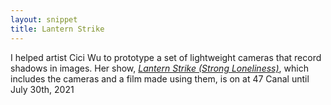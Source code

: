 ```yaml
---
layout: snippet
title: Lantern Strike
---
```


I helped artist Cici Wu to prototype a set of lightweight cameras that record shadows in images. Her show, [*Lantern Strike (Strong Loneliness)*](http://47canal.us/exhibitions/cici-wu-lantern-strike-strong-loneliness), which includes the cameras and a film made using them, is on at 47 Canal until July 30th, 2021